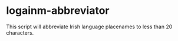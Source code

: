 # logainm-abbreviator
This script will abbreviate Irish language placenames to less than 20 characters.
